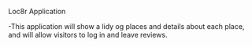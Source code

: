 Loc8r Application

-This application will show a lidy og places and details about each place, and will allow visitors to log in and leave reviews.
